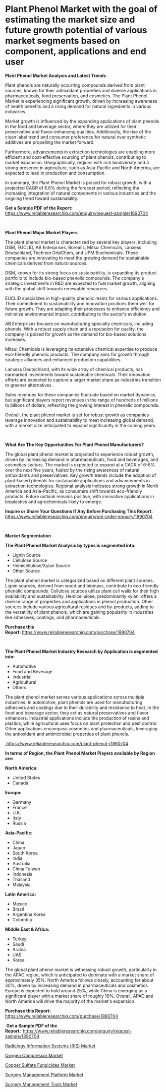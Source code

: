 <p><h1>Plant Phenol Market with the goal of estimating the market size and future growth potential of various market segments based on component, applications and end user</h1></p><p><strong>Plant Phenol Market Analysis and Latest Trends</strong></p>
<p><p>Plant phenols are naturally occurring compounds derived from plant sources, known for their antioxidant properties and diverse applications in pharmaceuticals, food preservation, and cosmetics. The Plant Phenol Market is experiencing significant growth, driven by increasing awareness of health benefits and a rising demand for natural ingredients in various industries. </p><p>Market growth is influenced by the expanding applications of plant phenols in the food and beverage sector, where they are utilized for their preservative and flavor-enhancing qualities. Additionally, the rise of the clean label trend and consumer preference for natural over synthetic additives are propelling the market forward.</p><p>Furthermore, advancements in extraction technologies are enabling more efficient and cost-effective sourcing of plant phenols, contributing to market expansion. Geographically, regions with rich biodiversity and a strong presence in agriculture, such as Asia-Pacific and North America, are expected to lead in production and consumption.</p><p>In summary, the Plant Phenol Market is poised for robust growth, with a projected CAGR of 6.6% during the forecast period, reflecting the increasing integration of natural components in various industries and the ongoing trend toward sustainability.</p></p>
<p><strong>Get a Sample PDF of the Report:&nbsp;</strong> <a href="https://www.reliableresearchiq.com/enquiry/request-sample/1890704?utm_campaign=2196&utm_medium=2&utm_source=Github&utm_content=ia&utm_term=31012025&utm_id=plant-phenol">https://www.reliableresearchiq.com/enquiry/request-sample/1890704</a></p>
<p>&nbsp;</p>
<p><strong>Plant Phenol Major Market Players</strong></p>
<p><p>The plant phenol market is characterized by several key players, including DSM, EUCLID, AB Enterprises, Borealis, Mitsui Chemicals, Lanxess Deutschland, Technon OrbiChem, and UPM Biochemicals. These companies are innovating to meet the growing demand for sustainable chemicals derived from natural sources.</p><p>DSM, known for its strong focus on sustainability, is expanding its product portfolio to include bio-based phenolic compounds. The company's strategic investments in R&D are expected to fuel market growth, aligning with the global shift towards renewable resources.</p><p>EUCLID specializes in high-quality phenolic resins for various applications. Their commitment to sustainability and innovation positions them well for future growth. They are adapting their processes to enhance efficiency and minimize environmental impact, contributing to the sector's evolution.</p><p>AB Enterprises focuses on manufacturing specialty chemicals, including phenols. With a robust supply chain and a reputation for quality, the company is poised for growth as the demand for bio-based solutions increases.</p><p>Mitsui Chemicals is leveraging its extensive chemical expertise to produce eco-friendly phenolic products. The company aims for growth through strategic alliances and enhanced production capabilities.</p><p>Lanxess Deutschland, with its wide array of chemical products, has earmarked investments toward sustainable chemicals. Their innovation efforts are expected to capture a larger market share as industries transition to greener alternatives.</p><p>Sales revenues for these companies fluctuate based on market dynamics, but significant players report revenues in the range of hundreds of millions to billions of dollars, reflecting the growing interest in phenolic compounds.</p><p>Overall, the plant phenol market is set for robust growth as companies leverage innovation and sustainability to meet increasing global demand, with a market size anticipated to expand significantly in the coming years.</p></p>
<p>&nbsp;</p>
<p><strong>What Are The Key Opportunities For Plant Phenol Manufacturers?</strong></p>
<p><p>The global plant phenol market is projected to experience robust growth, driven by increasing demand in pharmaceuticals, food and beverages, and cosmetics sectors. The market is expected to expand at a CAGR of 6-8% over the next five years, fueled by the rising awareness of natural antioxidants and preservatives. Key growth trends include the adoption of plant-based phenols for sustainable applications and advancements in extraction technologies. Regional analysis indicates strong growth in North America and Asia-Pacific, as consumers shift towards eco-friendly products. Future outlook remains positive, with innovative applications in bioplastics and agrochemicals likely to emerge.</p></p>
<p><strong>Inquire or Share Your Questions If Any Before Purchasing This Report:</strong> <a href="https://www.reliableresearchiq.com/enquiry/pre-order-enquiry/1890704?utm_campaign=2196&utm_medium=2&utm_source=Github&utm_content=ia&utm_term=31012025&utm_id=plant-phenol">https://www.reliableresearchiq.com/enquiry/pre-order-enquiry/1890704</a></p>
<p>&nbsp;</p>
<p><strong>Market Segmentation</strong></p>
<p><strong>The Plant Phenol Market Analysis by types is segmented into:</strong></p>
<p><ul><li>Lignin Source</li><li>Cellulose Source</li><li>Hemicellulose/Xylan Source</li><li>Other Source</li></ul></p>
<p><p>The plant phenol market is categorized based on different plant sources. Lignin sources, derived from wood and biomass, contribute to eco-friendly phenolic compounds. Cellulose sources utilize plant cell walls for their high availability and sustainability. Hemicellulose, predominantly xylan, offers a diverse range of properties and applications in phenol production. Other sources include various agricultural residues and by-products, adding to the versatility of plant phenols, which are gaining popularity in industries like adhesives, coatings, and pharmaceuticals.</p></p>
<p><strong>Purchase this Report:&nbsp;</strong><a href="https://www.reliableresearchiq.com/purchase/1890704?utm_campaign=2196&utm_medium=2&utm_source=Github&utm_content=ia&utm_term=31012025&utm_id=plant-phenol">https://www.reliableresearchiq.com/purchase/1890704</a></p>
<p>&nbsp;</p>
<p><strong>The Plant Phenol Market Industry Research by Application is segmented into:</strong></p>
<p><ul><li>Automotive</li><li>Food and Beverage</li><li>Industrial</li><li>Agricultural</li><li>Others</li></ul></p>
<p><p>The plant phenol market serves various applications across multiple industries. In automotive, plant phenols are used for manufacturing adhesives and coatings due to their durability and resistance to heat. In the food and beverage sector, they act as natural preservatives and flavor enhancers. Industrial applications include the production of resins and plastics, while agricultural uses focus on plant protection and pest control. Other applications encompass cosmetics and pharmaceuticals, leveraging the antioxidant and antimicrobial properties of plant phenols.</p></p>
<p><a href="https://www.reliableresearchiq.com/plant-phenol-r1890704?utm_campaign=2196&utm_medium=2&utm_source=Github&utm_content=ia&utm_term=31012025&utm_id=plant-phenol">&nbsp;https://www.reliableresearchiq.com/plant-phenol-r1890704</a></p>
<p><strong>In terms of Region, the Plant Phenol Market Players available by Region are:</strong></p>
<p>
    <p> <strong> North America: </strong>
        <ul>
            <li>United States</li>
            <li>Canada</li>
        </ul>
        </p> 
    <p> <strong> Europe: </strong>
        <ul>
            <li>Germany</li>
            <li>France</li>
            <li>U.K.</li>
            <li>Italy</li>
            <li>Russia</li>
        </ul>
        </p> 
    <p> <strong> Asia-Pacific: </strong>
        <ul>
            <li>China</li>
            <li>Japan</li>
            <li>South Korea</li>
            <li>India</li>
            <li>Australia</li>
            <li>China Taiwan</li>
            <li>Indonesia</li>
            <li>Thailand</li>
            <li>Malaysia</li>
        </ul>
        </p> 
    <p> <strong> Latin America: </strong>
        <ul>
            <li>Mexico</li>
            <li>Brazil</li>
            <li>Argentina Korea</li>
            <li>Colombia</li>
        </ul>
        </p> 
    <p> <strong> Middle East & Africa: </strong>
        <ul>
            <li>Turkey</li>
            <li>Saudi</li>
            <li>Arabia</li>
            <li>UAE</li>
            <li>Korea</li>
        </ul>
    </p>
    </p>
<p><p>The global plant phenol market is witnessing robust growth, particularly in the APAC region, which is anticipated to dominate with a market share of approximately 35%. North America follows closely, accounting for about 30%, driven by increasing demand in pharmaceuticals and cosmetics. Europe is expected to hold around 25%, while China is emerging as a significant player with a market share of roughly 10%. Overall, APAC and North America will drive the majority of the market's expansion.</p></p>
<p><strong>Purchase this Report: </strong><a href="https://www.reliableresearchiq.com/purchase/1890704?utm_campaign=2196&utm_medium=2&utm_source=Github&utm_content=ia&utm_term=31012025&utm_id=plant-phenol">https://www.reliableresearchiq.com/purchase/1890704</a></p>
<p>&nbsp;<strong>Get a Sample PDF of the Report:&nbsp;&nbsp;</strong><a href="https://www.reliableresearchiq.com/enquiry/request-sample/1890704?utm_campaign=2196&utm_medium=2&utm_source=Github&utm_content=ia&utm_term=31012025&utm_id=plant-phenol">https://www.reliableresearchiq.com/enquiry/request-sample/1890704</a></p>
<p><strong></strong></p>
<p><p><a href="https://www.linkedin.com/pulse/deep-dive-radiology-information-systems-ris-market-itstrends-5ouce?utm_campaign=2196&utm_medium=2&utm_source=Github&utm_content=ia&utm_term=31012025&utm_id=plant-phenol">Radiology Information Systems (RIS) Market</a></p><p><a href="https://www.linkedin.com/pulse/revenue-analysis-oxygen-compressor-market-projected-143-cwmmf?utm_campaign=2196&utm_medium=2&utm_source=Github&utm_content=ia&utm_term=31012025&utm_id=plant-phenol">Oxygen Compressor Market</a></p><p><a href="https://www.linkedin.com/pulse/future-forecasts-global-copper-sulfate-fungicides-market-yujjf?utm_campaign=2196&utm_medium=2&utm_source=Github&utm_content=ia&utm_term=31012025&utm_id=plant-phenol">Copper Sulfate Fungicides Market</a></p><p><a href="https://www.linkedin.com/pulse/comprehensive-surgery-management-platform-market-report-rw9sf?utm_campaign=2196&utm_medium=2&utm_source=Github&utm_content=ia&utm_term=31012025&utm_id=plant-phenol">Surgery Management Platform Market</a></p><p><a href="https://www.linkedin.com/pulse/surgery-management-tools-market-global-insights-regional-cen3f?utm_campaign=2196&utm_medium=2&utm_source=Github&utm_content=ia&utm_term=31012025&utm_id=plant-phenol">Surgery Management Tools Market</a></p></p>